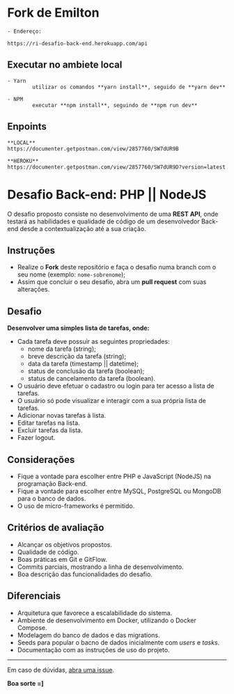 # Fork de Emilton

    - Endereço:

    https://ri-desafio-back-end.herokuapp.com/api

## Executar no ambiete local

    - Yarn
            utilizar os comandos **yarn install**, seguido de **yarn dev**

    - NPM
            executar **npm install**, seguindo de **npm run dev**

## Enpoints 

    **LOCAL**
    https://documenter.getpostman.com/view/2857760/SW7dUR9B

    **HEROKU**
    https://documenter.getpostman.com/view/2857760/SW7dUR9D?version=latest


# Desafio Back-end: PHP || NodeJS

O desafio proposto consiste no desenvolvimento de uma **REST API**, onde testará as habilidades e qualidade de código de um desenvolvedor Back-end desde a contextualização até a sua criação.

## Instruções

- Realize o **Fork** deste repositório e faça o desafio numa branch com o seu nome (exemplo: `nome-sobrenome`);
- Assim que concluir o seu desafio, abra um **pull request** com suas alterações.

## Desafio

**Desenvolver uma simples lista de tarefas, onde:**

- Cada tarefa deve possuir as seguintes propriedades:
    - nome da tarefa (string);
    - breve descrição da tarefa (string);
    - data da tarefa (timestamp || datetime);
    - status de conclusão da tarefa (boolean);
    - status de cancelamento da tarefa (boolean).
- O usuário deve efetuar o cadastro ou login para ter acesso a lista de tarefas.
- O usuário só pode visualizar e interagir com a sua própria lista de tarefas.
- Adicionar novas tarefas à lista.
- Editar tarefas na lista.
- Excluir tarefas da lista.
- Fazer logout.

## Considerações

- Fique a vontade para escolher entre PHP e JavaScript (NodeJS) na programação Back-end.
- Fique a vontade para escolher entre MySQL, PostgreSQL ou MongoDB para o banco de dados.
- O uso de micro-frameworks é permitido.

## Critérios de avaliação

- Alcançar os objetivos propostos.
- Qualidade de código.
- Boas práticas em Git e GitFlow.
- Commits parciais, mostrando a linha de desenvolvimento.
- Boa descrição das funcionalidades do desafio.

## Diferenciais

- Arquitetura que favorece a escalabilidade do sistema.
- Ambiente de desenvolvimento em Docker, utilizando o Docker Compose.
- Modelagem do banco de dados e das migrations.
- Seeds para popular o bacno de dados inicialmente com _users_ e _tasks_.
- Documentação com as instruções de uso do projeto.

---

Em caso de dúvidas, [abra uma issue](https://github.com/republica-interativa/desafio-back-end/issues).

**Boa sorte =]**


